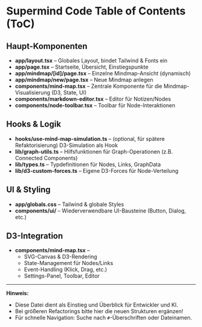 # Supermind Code Table of Contents (ToC)

## Haupt-Komponenten

- **app/layout.tsx** – Globales Layout, bindet Tailwind & Fonts ein
- **app/page.tsx** – Startseite, Übersicht, Einstiegspunkte
- **app/mindmap/[id]/page.tsx** – Einzelne Mindmap-Ansicht (dynamisch)
- **app/mindmap/new/page.tsx** – Neue Mindmap anlegen
- **components/mind-map.tsx** – Zentrale Komponente für die Mindmap-Visualisierung (D3, State, UI)
- **components/markdown-editor.tsx** – Editor für Notizen/Nodes
- **components/node-toolbar.tsx** – Toolbar für Node-Interaktionen

## Hooks & Logik

- **hooks/use-mind-map-simulation.ts** – (optional, für spätere Refaktorisierung) D3-Simulation als Hook
- **lib/graph-utils.ts** – Hilfsfunktionen für Graph-Operationen (z.B. Connected Components)
- **lib/types.ts** – Typdefinitionen für Nodes, Links, GraphData
- **lib/d3-custom-forces.ts** – Eigene D3-Forces für Node-Verteilung

## UI & Styling

- **app/globals.css** – Tailwind & globale Styles
- **components/ui/** – Wiederverwendbare UI-Bausteine (Button, Dialog, etc.)

## D3-Integration

- **components/mind-map.tsx** –
  - SVG-Canvas & D3-Rendering
  - State-Management für Nodes/Links
  - Event-Handling (Klick, Drag, etc.)
  - Settings-Panel, Toolbar, Editor

---

**Hinweis:**
- Diese Datei dient als Einstieg und Überblick für Entwickler und KI.
- Bei größeren Refactorings bitte hier die neuen Strukturen ergänzen!
- Für schnelle Navigation: Suche nach `#`-Überschriften oder Dateinamen. 